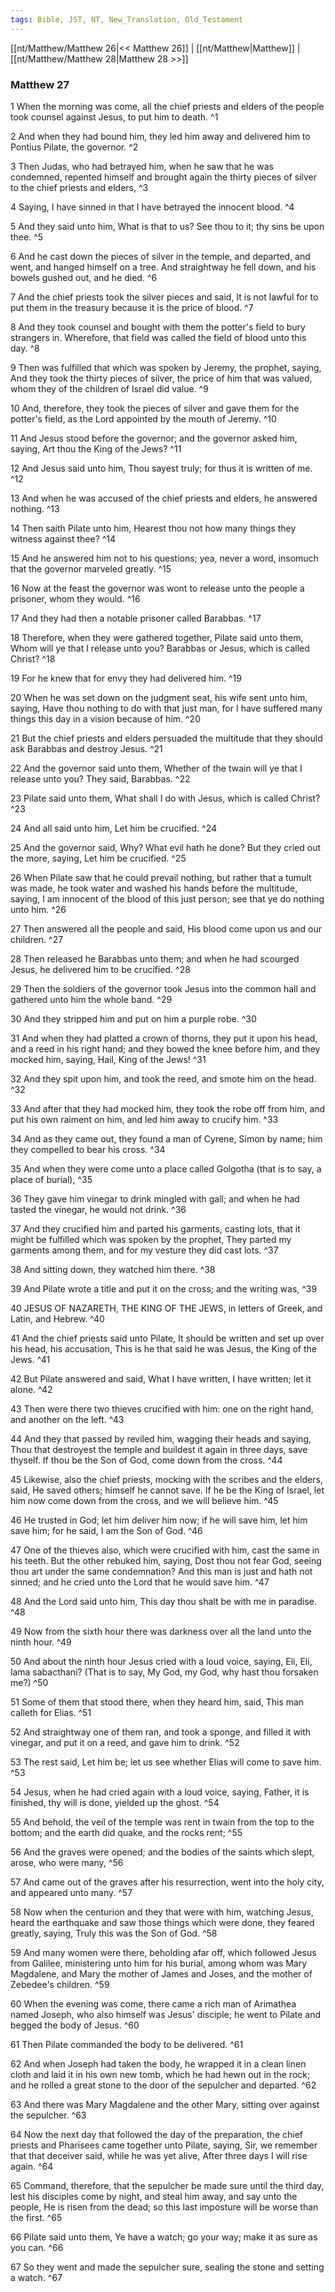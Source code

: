 ```yaml
---
tags: Bible, JST, NT, New_Translation, Old_Testament
---
```


[[nt/Matthew/Matthew 26|<< Matthew 26]] | [[nt/Matthew|Matthew]] | [[nt/Matthew/Matthew 28|Matthew 28 >>]]

### Matthew 27

1 When the morning was come, all the chief priests and elders of the people took counsel against Jesus, to put him to death.  ^1

2 And when they had bound him, they led him away and delivered him to Pontius Pilate, the governor.  ^2

3 Then Judas, who had betrayed him, when he saw that he was condemned, repented himself and brought again the thirty pieces of silver to the chief priests and elders,  ^3

4 Saying, I have sinned in that I have betrayed the innocent blood.  ^4

5 And they said unto him, What is that to us? See thou to it; thy sins be upon thee.  ^5

6 And he cast down the pieces of silver in the temple, and departed, and went, and hanged himself on a tree. And straightway he fell down, and his bowels gushed out, and he died.  ^6

7 And the chief priests took the silver pieces and said, It is not lawful for to put them in the treasury because it is the price of blood.  ^7

8 And they took counsel and bought with them the potter\'s field to bury strangers in. Wherefore, that field was called the field of blood unto this day.  ^8

9 Then was fulfilled that which was spoken by Jeremy, the prophet, saying, And they took the thirty pieces of silver, the price of him that was valued, whom they of the children of Israel did value.  ^9

10 And, therefore, they took the pieces of silver and gave them for the potter\'s field, as the Lord appointed by the mouth of Jeremy.  ^10

11 And Jesus stood before the governor; and the governor asked him, saying, Art thou the King of the Jews?  ^11

12 And Jesus said unto him, Thou sayest truly; for thus it is written of me.  ^12

13 And when he was accused of the chief priests and elders, he answered nothing.  ^13

14 Then saith Pilate unto him, Hearest thou not how many things they witness against thee?  ^14

15 And he answered him not to his questions; yea, never a word, insomuch that the governor marveled greatly.  ^15

16 Now at the feast the governor was wont to release unto the people a prisoner, whom they would.  ^16

17 And they had then a notable prisoner called Barabbas.  ^17

18 Therefore, when they were gathered together, Pilate said unto them, Whom will ye that I release unto you? Barabbas or Jesus, which is called Christ?  ^18

19 For he knew that for envy they had delivered him.  ^19

20 When he was set down on the judgment seat, his wife sent unto him, saying, Have thou nothing to do with that just man, for I have suffered many things this day in a vision because of him.  ^20

21 But the chief priests and elders persuaded the multitude that they should ask Barabbas and destroy Jesus.  ^21

22 And the governor said unto them, Whether of the twain will ye that I release unto you? They said, Barabbas.  ^22

23 Pilate said unto them, What shall I do with Jesus, which is called Christ?  ^23

24 And all said unto him, Let him be crucified.  ^24

25 And the governor said, Why? What evil hath he done? But they cried out the more, saying, Let him be crucified.  ^25

26 When Pilate saw that he could prevail nothing, but rather that a tumult was made, he took water and washed his hands before the multitude, saying, I am innocent of the blood of this just person; see that ye do nothing unto him.  ^26

27 Then answered all the people and said, His blood come upon us and our children.  ^27

28 Then released he Barabbas unto them; and when he had scourged Jesus, he delivered him to be crucified.  ^28

29 Then the soldiers of the governor took Jesus into the common hall and gathered unto him the whole band.  ^29

30 And they stripped him and put on him a purple robe.  ^30

31 And when they had platted a crown of thorns, they put it upon his head, and a reed in his right hand; and they bowed the knee before him, and they mocked him, saying, Hail, King of the Jews!  ^31

32 And they spit upon him, and took the reed, and smote him on the head.  ^32

33 And after that they had mocked him, they took the robe off from him, and put his own raiment on him, and led him away to crucify him.  ^33

34 And as they came out, they found a man of Cyrene, Simon by name; him they compelled to bear his cross.  ^34

35 And when they were come unto a place called Golgotha (that is to say, a place of burial),  ^35

36 They gave him vinegar to drink mingled with gall; and when he had tasted the vinegar, he would not drink.  ^36

37 And they crucified him and parted his garments, casting lots, that it might be fulfilled which was spoken by the prophet, They parted my garments among them, and for my vesture they did cast lots.  ^37

38 And sitting down, they watched him there.  ^38

39 And Pilate wrote a title and put it on the cross; and the writing was,  ^39

40 JESUS OF NAZARETH, THE KING OF THE JEWS, in letters of Greek, and Latin, and Hebrew.  ^40

41 And the chief priests said unto Pilate, It should be written and set up over his head, his accusation, This is he that said he was Jesus, the King of the Jews.  ^41

42 But Pilate answered and said, What I have written, I have written; let it alone.  ^42

43 Then were there two thieves crucified with him: one on the right hand, and another on the left.  ^43

44 And they that passed by reviled him, wagging their heads and saying, Thou that destroyest the temple and buildest it again in three days, save thyself. If thou be the Son of God, come down from the cross.  ^44

45 Likewise, also the chief priests, mocking with the scribes and the elders, said, He saved others; himself he cannot save. If he be the King of Israel, let him now come down from the cross, and we will believe him.  ^45

46 He trusted in God; let him deliver him now; if he will save him, let him save him; for he said, I am the Son of God.  ^46

47 One of the thieves also, which were crucified with him, cast the same in his teeth. But the other rebuked him, saying, Dost thou not fear God, seeing thou art under the same condemnation? And this man is just and hath not sinned; and he cried unto the Lord that he would save him.  ^47

48 And the Lord said unto him, This day thou shalt be with me in paradise.  ^48

49 Now from the sixth hour there was darkness over all the land unto the ninth hour.  ^49

50 And about the ninth hour Jesus cried with a loud voice, saying, Eli, Eli, lama sabacthani? (That is to say, My God, my God, why hast thou forsaken me?)  ^50

51 Some of them that stood there, when they heard him, said, This man calleth for Elias.  ^51

52 And straightway one of them ran, and took a sponge, and filled it with vinegar, and put it on a reed, and gave him to drink.  ^52

53 The rest said, Let him be; let us see whether Elias will come to save him.  ^53

54 Jesus, when he had cried again with a loud voice, saying, Father, it is finished, thy will is done, yielded up the ghost.  ^54

55 And behold, the veil of the temple was rent in twain from the top to the bottom; and the earth did quake, and the rocks rent;  ^55

56 And the graves were opened; and the bodies of the saints which slept, arose, who were many,  ^56

57 And came out of the graves after his resurrection, went into the holy city, and appeared unto many.  ^57

58 Now when the centurion and they that were with him, watching Jesus, heard the earthquake and saw those things which were done, they feared greatly, saying, Truly this was the Son of God.  ^58

59 And many women were there, beholding afar off, which followed Jesus from Galilee, ministering unto him for his burial, among whom was Mary Magdalene, and Mary the mother of James and Joses, and the mother of Zebedee\'s children.  ^59

60 When the evening was come, there came a rich man of Arimathea named Joseph, who also himself was Jesus\' disciple; he went to Pilate and begged the body of Jesus.  ^60

61 Then Pilate commanded the body to be delivered.  ^61

62 And when Joseph had taken the body, he wrapped it in a clean linen cloth and laid it in his own new tomb, which he had hewn out in the rock; and he rolled a great stone to the door of the sepulcher and departed.  ^62

63 And there was Mary Magdalene and the other Mary, sitting over against the sepulcher.  ^63

64 Now the next day that followed the day of the preparation, the chief priests and Pharisees came together unto Pilate, saying, Sir, we remember that that deceiver said, while he was yet alive, After three days I will rise again.  ^64

65 Command, therefore, that the sepulcher be made sure until the third day, lest his disciples come by night, and steal him away, and say unto the people, He is risen from the dead; so this last imposture will be worse than the first.  ^65

66 Pilate said unto them, Ye have a watch; go your way; make it as sure as you can.  ^66

67 So they went and made the sepulcher sure, sealing the stone and setting a watch.  ^67

 
